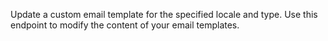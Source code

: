 Update a custom email template for the specified locale and type. Use this endpoint to modify the content of your email templates.